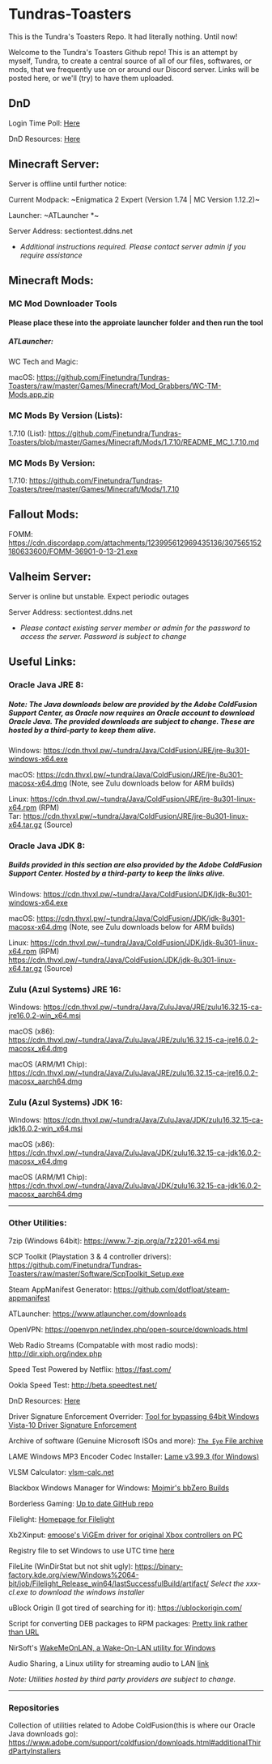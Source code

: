 # Tundras-Toasters
This is the Tundra's Toasters Repo. It had literally nothing. Until now! 

Welcome to the Tundra's Toasters Github repo! This is an attempt by myself, Tundra, to create a central source of all of our files, softwares, or mods, that we frequently use on or around our Discord server. Links will be posted here, or we'll (try) to have them uploaded.

## DnD

Login Time Poll: [Here](https://docs.google.com/forms/d/e/1FAIpQLSe_hPwVzbgIpZ11eWkHYFk8ThUU0ZTsJylPScbrE6IjJkMRrw/viewform?usp=sf_link)

DnD Resources: [Here](https://github.com/Finetundra/Tundras-Toasters/blob/master/DnD_Resources_List.md)

## Minecraft Server:

Server is offline until further notice: 

Current Modpack: ~Enigmatica 2 Expert (Version 1.74 | MC Version 1.12.2)~

Launcher: ~ATLauncher *~

<!-- ~Current Modpack: FTB Infinity Evolved (Version 3.0.2 | MC Version 1.7.10)~ -->

<!-- ~Launcher: FTB Launcher~ -->

Server Address: sectiontest.ddns.net

<!-- ~Server is offline until further notice~ -->

<!-- ~Current Modpack: Sky Factory (Version 3.0.15 | MC Version 1.10.2)~ -->

<!-- ~Launcher: FTB~ -->

<!-- ~Server Address: virustrand.com~ -->

* *Additional instructions required. Please contact server admin if you require assistance*

## Minecraft Mods: 

### MC Mod Downloader Tools

#### Please place these into the approiate launcher folder and then run the tool

##### ATLauncher:

WC Tech and Magic: 

macOS: https://github.com/Finetundra/Tundras-Toasters/raw/master/Games/Minecraft/Mod_Grabbers/WC-TM-Mods.app.zip



### MC Mods By Version (Lists): 

1.7.10 (List): https://github.com/Finetundra/Tundras-Toasters/blob/master/Games/Minecraft/Mods/1.7.10/README_MC_1.7.10.md

### MC Mods By Version:

1.7.10: https://github.com/Finetundra/Tundras-Toasters/tree/master/Games/Minecraft/Mods/1.7.10

## Fallout Mods: 

FOMM: https://cdn.discordapp.com/attachments/123995612969435136/307565152180633600/FOMM-36901-0-13-21.exe

## Valheim Server:

Server is online but unstable. Expect periodic outages

Server Address: sectiontest.ddns.net

* *Please contact existing server member or admin for the password to access the server. Password is subject to change*

## Useful Links:

### Oracle Java JRE 8: 

##### Note: The Java downloads below are provided by the Adobe ColdFusion Support Center, as Oracle now requires an Oracle account to download Oracle Java. The provided downloads are subject to change. These are hosted by a third-party to keep them alive.
 
 


  
  
 Windows: https://cdn.thvxl.pw/~tundra/Java/ColdFusion/JRE/jre-8u301-windows-x64.exe
   
 macOS: https://cdn.thvxl.pw/~tundra/Java/ColdFusion/JRE/jre-8u301-macosx-x64.dmg (Note, see Zulu downloads below for ARM builds)

  
 Linux: https://cdn.thvxl.pw/~tundra/Java/ColdFusion/JRE/jre-8u301-linux-x64.rpm (RPM)    
 Tar:   https://cdn.thvxl.pw/~tundra/Java/ColdFusion/JRE/jre-8u301-linux-x64.tar.gz (Source)
         
         
### Oracle Java JDK 8: 

##### Builds provided in this section are also provided by the Adobe ColdFusion Support Center. Hosted by a third-party to keep the links alive.  

  Windows: https://cdn.thvxl.pw/~tundra/Java/ColdFusion/JDK/jdk-8u301-windows-x64.exe
  
  macOS:  https://cdn.thvxl.pw/~tundra/Java/ColdFusion/JDK/jdk-8u301-macosx-x64.dmg (Note, see Zulu downloads below for ARM builds)
  
  Linux:  https://cdn.thvxl.pw/~tundra/Java/ColdFusion/JDK/jdk-8u301-linux-x64.rpm (RPM)  
          https://cdn.thvxl.pw/~tundra/Java/ColdFusion/JDK/jdk-8u301-linux-x64.tar.gz (Source)

<!--- Oracle Java JRE 9: http://www.oracle.com/technetwork/java/javase/downloads/jre9-downloads-3848532.html --->

<!--- Oracle Java JDK 9:http://www.oracle.com/technetwork/java/javase/downloads/jdk9-downloads-3848520.html --->

### Zulu (Azul Systems) JRE 16:

  Windows: https://cdn.thvxl.pw/~tundra/Java/ZuluJava/JRE/zulu16.32.15-ca-jre16.0.2-win_x64.msi
  
  macOS (x86): https://cdn.thvxl.pw/~tundra/Java/ZuluJava/JRE/zulu16.32.15-ca-jre16.0.2-macosx_x64.dmg
  
  macOS (ARM/M1 Chip): https://cdn.thvxl.pw/~tundra/Java/ZuluJava/JRE/zulu16.32.15-ca-jre16.0.2-macosx_aarch64.dmg

### Zulu (Azul Systems) JDK 16:

  Windows: https://cdn.thvxl.pw/~tundra/Java/ZuluJava/JDK/zulu16.32.15-ca-jdk16.0.2-win_x64.msi
  
  macOS (x86): https://cdn.thvxl.pw/~tundra/Java/ZuluJava/JDK/zulu16.32.15-ca-jdk16.0.2-macosx_x64.dmg
  
  macOS (ARM/M1 Chip): https://cdn.thvxl.pw/~tundra/Java/ZuluJava/JDK/zulu16.32.15-ca-jdk16.0.2-macosx_aarch64.dmg

---

### Other Utilities:


7zip (Windows 64bit): https://www.7-zip.org/a/7z2201-x64.msi

SCP Toolkit (Playstation 3 & 4 controller drivers): https://github.com/Finetundra/Tundras-Toasters/raw/master/Software/ScpToolkit_Setup.exe

Steam AppManifest Generator: https://github.com/dotfloat/steam-appmanifest

ATLauncher: https://www.atlauncher.com/downloads

OpenVPN: https://openvpn.net/index.php/open-source/downloads.html

Web Radio Streams (Compatable with most radio mods): http://dir.xiph.org/index.php

Speed Test Powered by Netflix: https://fast.com/

Ookla Speed Test: http://beta.speedtest.net/

DnD Resources: [Here](https://github.com/Finetundra/Tundras-Toasters/blob/master/DnD_Resources_List.md)

<!--FTB Launcher (Should work on all platforms): http://ftb.cursecdn.com/FTB2/launcher/FTB_Launcher.jar -->

Driver Signature Enforcement Overrider: [Tool for bypassing 64bit Windows Vista-10 Driver Signature Enforcement](https://github.com/Finetundra/Tundras-Toasters/blob/master/Software/DSEO.md)

Archive of software (Genuine Microsoft ISOs and more): [`The Eye` File archive](https://the-eye.eu/public/)

LAME Windows MP3 Encoder Codec Installer: [Lame v3.99.3 (for Windows)](https://lame.buanzo.org/Lame_v3.99.3_for_Windows.exe)

VLSM Calculator: [vlsm-calc.net](http://vlsm-calc.net)

Blackbox Windows Manager for Windows: [Mojmir's bbZero Builds](https://spoonm.org/bbzero/)

Borderless Gaming: [Up to date GitHub repo](https://github.com/Codeusa/Borderless-Gaming)

Filelight: [Homepage for Filelight](https://utils.kde.org/projects/filelight/)

Xb2Xinput: [emoose's ViGEm driver for original Xbox controllers on PC](https://github.com/emoose/Xb2XInput)

Registry file to set Windows to use UTC time [here](https://github.com/Finetundra/Tundras-Toasters/raw/master/Software/WinUTCTime.7z)

FileLite (WinDirStat but not shit ugly): https://binary-factory.kde.org/view/Windows%2064-bit/job/Filelight_Release_win64/lastSuccessfulBuild/artifact/
*Select the xxx-cl.exe to download the windows installer*

uBlock Origin (I got tired of searching for it): https://ublockorigin.com/

Script for converting DEB packages to RPM packages: [Pretty link rather than URL](https://github.com/Finetundra/Tundras-Toasters/blob/master/Software/install_from_deb_url.sh)

NirSoft's [WakeMeOnLAN, a Wake-On-LAN utility for Windows](https://www.nirsoft.net/utils/wake_on_lan.html)

Audio Sharing, a Linux utility for streaming audio to LAN [link](https://flathub.org/apps/details/de.haeckerfelix.AudioSharing)

 *Note: Utilities hosted by third party providers are subject to change.*

---
### Repositories
<!--- RedHat Enterprise Linux 8: https://thevoxel.net/repo/rhel8-install/ --->

Collection of utilities related to Adobe ColdFusion(this is where our Oracle Java downloads go): https://www.adobe.com/support/coldfusion/downloads.html#additionalThirdPartyInstallers
